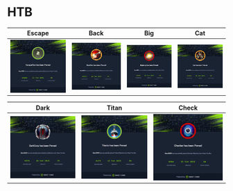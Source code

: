 # HTB

| Escape | Back | Big | Cat |
|--|--|--|--|
| ![EscapeTwo](https://raw.githubusercontent.com/HTSW-SMW/HTB/refs/heads/main/Images/EscapeTwo.png) | ![Backfire](https://raw.githubusercontent.com/HTSW-SMW/HTB/refs/heads/main/Images/Backfire.png) | ![BigBang](https://raw.githubusercontent.com/HTSW-SMW/HTB/refs/heads/main/Images/BigBang.png) | ![Cat](https://raw.githubusercontent.com/HTSW-SMW/HTB/refs/heads/main/Images/Cat.png) |


| Dark | Titan | Check |
|--|--|--|
| ![DarkCorp](https://raw.githubusercontent.com/HTSW-SMW/HTB/refs/heads/main/Images/DarkCorp.png) | ![Titanic](https://raw.githubusercontent.com/HTSW-SMW/HTB/refs/heads/main/Images/Titanic.png) | ![Checker](https://raw.githubusercontent.com/HTSW-SMW/HTB/refs/heads/main/Images/Checker.png) |

